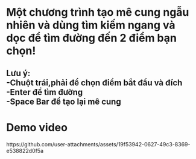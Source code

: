 <h1>Một chương trình tạo mê cung ngẫu nhiên và dùng tìm kiếm ngang và dọc để tìm đường đến 2 điểm bạn chọn!</h1>
<h2>Lưu ý:<br>
-Chuột trái,phải để chọn điểm bắt đầu và đích<br>
-Enter để tìm đường<br>
-Space Bar để tạo lại mê cung<br>
</h2>
<H1>Demo video</H1>
https://github.com/user-attachments/assets/19f53942-0627-49c3-8369-e538822d0f5a

